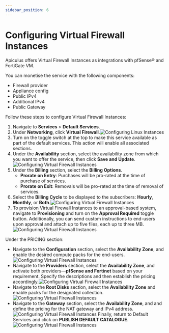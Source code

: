 ```yaml
---
sidebar_position: 6
---
```

# Configuring Virtual Firewall Instances
Apiculus offers Virtual Firewall Instances as integrations with pfSense® and FortiGate VM.

You can monetise the service with the following components:
- Firewall provider
- Appliance config
- Public IPv4
- Additional IPv4
- Public Gateway

Follow these steps to configure Virtual Firewall Instances:
1. Navigate to **Services** > **Default Services**.
2. Under **Networking**, click **Virtual Firewall**.![Configuring Linux Instances](img/rhel.png)
4. Turn on the toggle switch at the top to make this service available as part of the default services. This action will enable all associated sections.
5. Under the **Availability** section, select the availability zone from which you want to offer the service, then click **Save and Update**.![Configuring Virtual Firewall Instances](img/ConfiguringVirtualFirewallInstances1.png)
5. Under the **Billing** section, select the **Billing Options**.
	- **Prorate on Entry**: Purchases will be pro-rated at the time of purchase of services.
	- **Prorate on Exit**: Removals will be pro-rated at the time of removal of services.
6. Select the **Billing Cycle** to be displayed to the subscribers: **Hourly**, **Monthly**, or **Both**.![Configuring Virtual Firewall Instances](img/ConfiguringVirtualFirewallInstances2.png)
6. To provision Virtual Firewall Instances to an approval-based system, navigate to **Provisioning** and turn on the **Approval Required** toggle button. Additionally, you can send custom instructions to end-users upon approval and attach up to five files, each up to three MB.![Configuring Virtual Firewall Instances](img/ConfiguringVirtualFirewallInstances3.png)

Under the PRICING section:
- Navigate to the **Configuration** section, select the **Availability Zone**, and enable the desired compute packs for the end-users.![Configuring Virtual Firewall Instances](img/ConfiguringVirtualFirewallInstances4.png)
- Navigate to the **Providers** section, select the **Availability Zone**, and activate both providers—**pfSense and Fortinet** based on your requirement. Specify the descriptions and then establish the pricing accordingly.![Configuring Virtual Firewall Instances](img/ConfiguringVirtualFirewallInstances5.png)
- Navigate to the **Root Disks** section, select the **Availability Zone** and enable packs for the designated collection.![Configuring Virtual Firewall Instances](img/ConfiguringVirtualFirewallInstances6.png)
- Navigate to the **Gateway** section, select the **Availability Zone**, and and define the pricing for the NAT gateway and IPv4 address.![Configuring Virtual Firewall Instances](img/ConfiguringVirtualFirewallInstances7.png)
Finally, return to Default Services and click on **PUBLISH DEFAULT CATALOGUE**.
![Configuring Virtual Firewall Instances](img/rhel.png)



